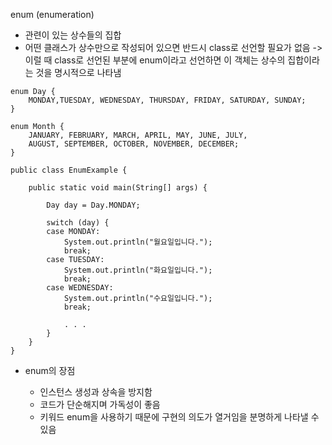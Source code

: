 enum \(enumeration\)

* 관련이 있는 상수들의 집합
* 어떤 클래스가 상수만으로 작성되어 있으면 반드시 class로 선언할 필요가 없음 -&gt; 이럴 때 class로 선언된 부분에 enum이라고 선언하면 이 객체는 상수의 집합이라는 것을 명시적으로 나타냄

```
enum Day {  
    MONDAY,TUESDAY, WEDNESDAY, THURSDAY, FRIDAY, SATURDAY, SUNDAY;
}

enum Month {  
    JANUARY, FEBRUARY, MARCH, APRIL, MAY, JUNE, JULY, 
    AUGUST, SEPTEMBER, OCTOBER, NOVEMBER, DECEMBER;
}

public class EnumExample {

    public static void main(String[] args) {        

        Day day = Day.MONDAY;

        switch (day) {
        case MONDAY:
            System.out.println("월요일입니다.");
            break;
        case TUESDAY:
            System.out.println("화요일입니다.");
            break;
        case WEDNESDAY:
            System.out.println("수요일입니다.");
            break;

            . . .
        }
    }
}
```

* enum의 장점

  * 인스턴스 생성과 상속을 방지함
  * 코드가 단순해지며 가독성이 좋음
  * 키워드 enum을 사용하기 때문에 구현의 의도가 열거임을 분명하게 나타낼 수 있음



